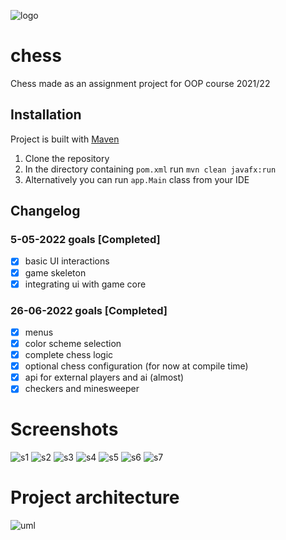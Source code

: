 ![logo](logo.png)

# chess

Chess made as an assignment project for OOP course 2021/22

## Installation
Project is built with [Maven](https://maven.apache.org/)

1. Clone the repository
2. In the directory containing `pom.xml` run `mvn clean javafx:run`
3. Alternatively you can run `app.Main` class from your IDE

## Changelog

### 5-05-2022 goals [Completed]

- [x] basic UI interactions
- [x] game skeleton
- [x] integrating ui with game core

### 26-06-2022 goals [Completed]
- [x] menus
- [x] color scheme selection
- [x] complete chess logic
- [x] optional chess configuration (for now at compile time)
- [x] api for external players and ai (almost)
- [x] checkers and minesweeper

# Screenshots

![s1](screenshots/s1.png)
![s2](screenshots/s2.png)
![s3](screenshots/s3.png)
![s4](screenshots/s4.png)
![s5](screenshots/s5.png)
![s6](screenshots/s6.png)
![s7](screenshots/s7.png)

# Project architecture

![uml](uml.png)
